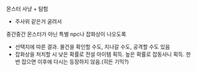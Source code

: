 몬스터 사냥 + 탐험
- 주사위 같은거 굴려서

중간중간 몬스터가 아닌 특별 npc나 잡화상이 나오도록
- 선택지에 따른 결과. 물건을 확인할 수도, 지나갈 수도, 공격할 수도 있음
- 잡화상을 처치할 시 낮은 확률로 전설 아이템 획득. 높은 확률로 잡동사니 획득. 한 번 잡으면 이후에 다시는 등장하지 않음.(히든 기믹?)
